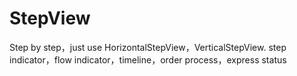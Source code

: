 # StepView
Step by step，just use HorizontalStepView，VerticalStepView. step indicator，flow indicator，timeline，order process，express status
